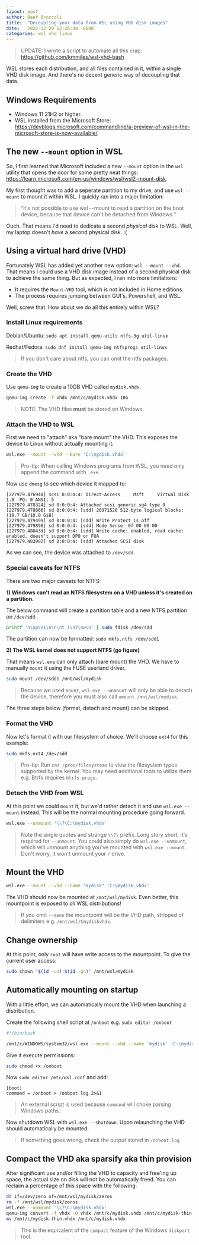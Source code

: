 ```yaml
---
layout: post
author: Beef Broccoli
title:  "Decoupling your data from WSL using VHD disk images"
date:   2022-12-20 12:26:38 -0600
categories: wsl vhd linux
---
```


> UPDATE: I wrote a script to automate all this crap: <https://github.com/kmmiles/wsl-vhd-bash>

WSL stores each distribution, and all files contained in it, within a single VHD disk image.
And there's no decent generic way of decoupling that data.

## Windows Requirements

 - Windows 11 21H2 or higher.
 - WSL installed from the Microsoft Store: <https://devblogs.microsoft.com/commandline/a-preview-of-wsl-in-the-microsoft-store-is-now-available/>

## The new `--mount` option in WSL

So, I first learned that Microsoft included a new `--mount` option in the `wsl` utility that opens the door for some pretty neat things: <https://learn.microsoft.com/en-us/windows/wsl/wsl2-mount-disk>. 

My first thought was to add a seperate partition to my drive, and use `wsl --mount` to mount it within WSL.
I quickly ran into a major limitation:

> “it's not possible to use wsl --mount to read a partition on the boot device, because that device can't be detached from Windows.”

Ouch. That means I'd need to dedicate a second *physical* disk to WSL. Well, my laptop doesn't *have* a second physical disk. :(

## Using a virtual hard drive (VHD)

Fortunately WSL has added yet another new option: `wsl --mount --vhd`. That means I could use a VHD disk image instead of a second physical disk to achieve the same thing. But as expected, I ran into more limitations:

  - It requires the `Mount-VHD` tool, which is not included in Home editions.
  - The process requires jumping between GUI's, Powershell, and WSL.

Well, screw that. How about we do all this entirely within WSL?

### Install Linux requirements

Debian/Ubuntu: `sudo apt install qemu-utils ntfs-3g util-linux`

Redhat/Fedora: `sudo dnf install qemu-img ntfsprogs util-linux`

> If you don't care about ntfs, you can omit the ntfs packages.

### Create the VHD

Use `qemu-img` to create a 10GB VHD called `mydisk.vhdx`.


```bash
qemu-img create -f vhdx /mnt/c/mydisk.vhdx 10G
```

> NOTE: The VHD files **must** be stored on Windows.

### Attach the VHD to WSL

First we need to "attach" aka "bare mount" the VHD. This exposes the device to Linux without actually mounting it:

```bash
wsl.exe --mount --vhd --bare 'C:\mydisk.vhdx'
```

> Pro-tip: When calling Windows programs from WSL, you need only append the command with `.exe`.

Now use `dmesg` to see which device it mapped to:

```
[227979.476940] scsi 0:0:0:4: Direct-Access     Msft     Virtual Disk     1.0  PQ: 0 ANSI: 5
[227979.478324] sd 0:0:0:4: Attached scsi generic sg4 type 0
[227979.478866] sd 0:0:0:4: [sdd] 20971520 512-byte logical blocks: (10.7 GB/10.0 GiB)
[227979.479499] sd 0:0:0:4: [sdd] Write Protect is off
[227979.479898] sd 0:0:0:4: [sdd] Mode Sense: 0f 00 00 00
[227979.480433] sd 0:0:0:4: [sdd] Write cache: enabled, read cache: enabled, doesn't support DPO or FUA
[227979.483982] sd 0:0:0:4: [sdd] Attached SCSI disk
```

As we can see, the device was attached to `/dev/sdd`.

### Special caveats for NTFS

There are two major caveats for NTFS:

**1) Windows can't read an NTFS filesystem on a VHD unless it's created on a partition.**

The below command will create a partition table and a new NTFS partition on `/dev/sdd`

```bash
printf 'n\np\n1\n\n\nt 1\n7\nw\n' | sudo fdisk /dev/sdd
```

The partition can now be formatted: `sudo mkfs.ntfs /dev/sdd1`

**2) The WSL kernel does not support NTFS (go figure)**

That means `wsl.exe` can only attach (bare mount) the VHD. We have to manually `mount` it using the FUSE userland driver.

```bash
sudo mount /dev/sdd1 /mnt/wsl/mydisk
```

> Because we used `mount`, `wsl.exe --unmount` will only be able to detach the device, therefore you must also
> call `umount /mnt/wsl/mydisk`.

The three steps below (format, detach and mount) can be skipped.

### Format the VHD

Now let's format it with our filesystem of choice. We'll choose `ext4` for this example: 

```bash
sudo mkfs.ext4 /dev/sdd
```

> Pro-tip: Run `cat /proc/filesystems` to view the filesystem types supported by the kernel.
> You may need additional tools to utilize them e.g. Btrfs requires `btrfs-progs`.

### Detach the VHD from WSL

At this point we could `mount` it, but we'd rather detach it and use `wsl.exe --mount` instead.
This will be the normal mounting procedure going forward.

```bash
wsl.exe --unmount '\\?\C:\mydisk.vhdx'
```

> Note the single quotes and strange `\\?\` prefix. Long story short, it's required for `--unmount`.
> You could also simply do `wsl.exe --unmount`, which will unmount anything you've mounted with
> `wsl.exe --mount`. Don't worry, it won't unmount your `/` drive.

## Mount the VHD

```bash
wsl.exe --mount --vhd --name "mydisk" 'C:\mydisk.vhdx'
```

The VHD should now be mounted at `/mnt/wsl/mydisk`.
Even better, this mountpoint is exposed to *all* WSL distributions!

> If you omit `--name` the mountpoint will be the VHD path, stripped of delimiters e.g. `/mnt/wsl/Cmydiskvhdx`.

## Change ownership 

At this point, only `root` will have write access to the mountpoint. To give the current user access:
```bash
sudo chown "$(id -un):$(id -gn)" /mnt/wsl/mydisk
```

## Automatically mounting on startup

With a little effort, we can automatically mount the VHD when launching a distribution.

Create the following shell script at `/onboot` e.g. `sudo editor /onboot`

```bash
#!/bin/bash

/mnt/c/WINDOWS/system32/wsl.exe --mount --vhd --name 'mydisk' 'C:\mydisk.vhdx'
```

Give it execute permissions:

```bash
sudo chmod +x /onboot
```

Now `sudo editor /etc/wsl.conf` and add:

```
[boot]
command = /onboot > /onboot.log 2>&1
```

> An external script is used because `command` will choke parsing Windows paths.

Now shutdown WSL with `wsl.exe --shutdown`. Upon relaunching the VHD should automatically be mounted.

> If something goes wrong, check the output stored in `/onboot.log` 

## Compact the VHD aka sparsify aka thin provision

After significant use and/or filling the VHD to capacity and free'ing up space, the actual size on disk
will not be automatically freed. You can reclaim a percentage of this space with the following:

```bash
dd if=/dev/zero of=/mnt/wsl/mydisk/zeros
rm -f /mnt/wsl/mydisk/zeros
wsl.exe --unmount '\\?\C:\mydisk.vhdx'
qemu-img convert -f vhdx -O vhdx /mnt/c/mydisk.vhdx /mnt/c/mydisk-thin.vhdx
mv /mnt/c/mydisk-thin.vhdx /mnt/c/mydisk.vhdx
```

> This is the equivalent of the `compact` feature of the Windows `diskpart` tool.
